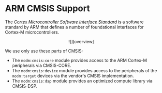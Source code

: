# ARM CMSIS Support

The [*Cortex Microcontroller Software Interface Standard*][cmsis] is a software
standard by ARM that defines a number of foundational interfaces for Cortex-M
microcontrollers.

<center>
![][overview]
</center>

We use only use these parts of CMSIS:

- The `modm:cmsis:core` module provides access to the ARM Cortex-M peripherals
  via CMSIS-CORE.
- The `modm:cmsis:device` module provides access to the peripherals of the
  `modm:target` devices via the vendor's CMSIS implementation.
- The `modm:cmsis:dsp` module provides an optimized compute library via
  CMSIS-DSP.

[cmsis]: https://developer.arm.com/embedded/cmsis
[overview]: https://developer.arm.com/-/media/Arm%20Developer%20Community/Images/Block%20Diagrams/Cortex%20Microcontroller%20Software%20Interface%20Standard%20-%20CMSIS/CMSIS%20Diagram%20v2.png
